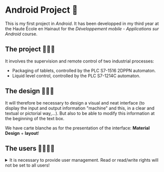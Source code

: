 # Android Project 🤖
This is my first project in _Android_.
It has been developped in my third year at the Haute École en Hainaut for the _Développement mobile - Applications sur Android_ course.

## The project 👨🏻‍💻

It involves the supervision and remote control of two industrial processes:
- Packaging of tablets, controlled by the PLC S7-1516 2DPPN automaton.
- Liquid level control, controlled by the PLC S7-1214C automaton.

## The design 👨🏻‍🎨

It will therefore be necessary to design a visual and neat interface (to display the input and output information "machine" and this, in a clear and textual or pictorial way,…).
But also to be able to modify this information at the beginning of the text box.

We have carte blanche as for the presentation of the interface: **Material Design** + **layout**!

## The users 👨‍👩‍👧‍👦

<details><summary>It is necessary to provide user management.  
Read or read/write rights will not be set to all users!</summary>

Every user is registered with the "**Basic**" profile and has the right to read.
A user is represented by his name, firstname and email address as well as a password. It connects via its login: email address and password (minimum 4 characters).

The user privilege options _(R or R/W)_ are accessible via the login and password of the "**Super user**" login: "android" and (modifiable) password: "android3".
</details>
